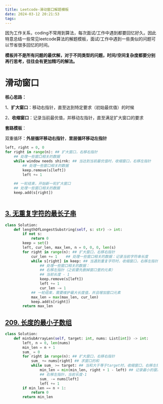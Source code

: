 ```yaml
---
title: Leetcode-滑动窗口解题模板
date: 2024-03-12 20:21:53
tags:
---
```


因为工作关系，coding不常用到算法，每次面试/工作中遇到都要回忆好久。因此特意总结一些常见leetcode算法的解题模板，面试/工作中遇到一些类似的问题可以节省很多回忆的时间。

**模板并不是所有问题的最优解，对于不同类型的问题，时间/空间复杂度都要分别再行思考，往往会有更加精巧的解法。**

# 滑动窗口


**核心思路：**

​	1、**扩大窗口**：移动右指针，直至达到特定要求（初始最优值）的时候

​	2、**收缩窗口**：记录当前最优值，并移动左指针，直至满足扩大窗口的要求

**套路模板**：

​	双重循环：**外层循环移动右指针**，**里层循环移动左指针**

```python
left, right = 0, 0
for right in range(n): ## 扩大窗口，右移右指针
    ## 处理一些窗口相关的数据
    while window needs shirnk: ## 当达到当前最优值时，收缩窗口，右移左指针 
    	## 处理一些窗口相关的数据
        keep.remove(s[left])
        left += 1
    
    ## 一轮结束，开始新一轮扩大窗口
    ## 处理一些窗口相关的数据
    keep.add(s[right])
    
```



## [3. 无重复字符的最长子串](https://leetcode.cn/problems/longest-substring-without-repeating-characters/)

```python
class Solution:
    def lengthOfLongestSubstring(self, s: str) -> int:
        if not s:
            return 0
        keep = set()
        left, cur_len, max_len, n = 0, 0, 0, len(s)
        for right in range(n): ## 扩大窗口，右移右指针
            cur_len += 1	## 处理一些窗口相关的数据：记录当前字符串长度
            while s[right] in keep: ## 当遇到重复字符时，收缩窗口，右移左指针
                ## 处理一些窗口相关的数据：
                ## 右移左指针（之前要先删掉窗口里的元素）
                ## 当前长度 - 1
                keep.remove(s[left]) 
                left += 1
                cur_len -= 1
            ## 一轮结束，需要维护最大长度值，并且增加窗口元素
            max_len = max(max_len, cur_len)
            keep.add(s[right])
        return max_len

```



## [209. 长度的最小子数组](https://leetcode.cn/problems/minimum-size-subarray-sum/)

```python
class Solution:
    def minSubArrayLen(self, target: int, nums: List[int]) -> int:
        left, n = 0, len(nums)
        min_len = n + 1
        sum_ = 0
        for right in range(n): ## 扩大窗口，右移右指针
            sum_ += nums[right] ## 求窗口的和
            while sum_ >= target: ## 当和大于等于target时，收缩窗口，右移左指针
                min_len = min(min_len, right + 1 - left) ## 记录最小的窗口长度
                ## 右移左指针，当前长度-1
                sum_ -= nums[left] 
                left += 1
        if min_len == n + 1:
            return 0
        return min_len
```

